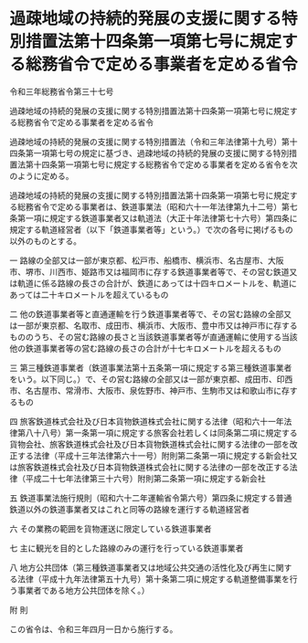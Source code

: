 # 過疎地域の持続的発展の支援に関する特別措置法第十四条第一項第七号に規定する総務省令で定める事業者を定める省令

令和三年総務省令第三十七号

過疎地域の持続的発展の支援に関する特別措置法第十四条第一項第七号に規定する総務省令で定める事業者を定める省令

過疎地域の持続的発展の支援に関する特別措置法（令和三年法律第十九号）第十四条第一項第七号の規定に基づき、過疎地域の持続的発展の支援に関する特別措置法第十四条第一項第七号に規定する総務省令で定める事業者を定める省令を次のように定める。

過疎地域の持続的発展の支援に関する特別措置法第十四条第一項第七号に規定する総務省令で定める事業者は、鉄道事業法（昭和六十一年法律第九十二号）第七条第一項に規定する鉄道事業者又は軌道法（大正十年法律第七十六号）第四条に規定する軌道経営者（以下「鉄道事業者等」という。）で次の各号に掲げるもの以外のものとする。

一 路線の全部又は一部が東京都、松戸市、船橋市、横浜市、名古屋市、大阪市、堺市、川西市、姫路市又は福岡市に存する鉄道事業者等で、その営む鉄道又は軌道に係る路線の長さの合計が、鉄道にあっては十四キロメートルを、軌道にあっては二十キロメートルを超えているもの

二 他の鉄道事業者等と直通運輸を行う鉄道事業者等で、その営む路線の全部又は一部が東京都、名取市、成田市、横浜市、大阪市、豊中市又は神戸市に存するもののうち、その営む路線の長さと当該鉄道事業者等が直通運輸に使用する当該他の鉄道事業者等の営む路線の長さの合計が十七キロメートルを超えるもの

三 第三種鉄道事業者（鉄道事業法第十五条第一項に規定する第三種鉄道事業者をいう。以下同じ。）で、その営む路線の全部又は一部が東京都、成田市、印西市、名古屋市、常滑市、大阪市、泉佐野市、神戸市、生駒市又は和歌山市に存するもの

四 旅客鉄道株式会社及び日本貨物鉄道株式会社に関する法律（昭和六十一年法律第八十八号）第一条第一項に規定する旅客会社若しくは同条第二項に規定する貨物会社、旅客鉄道株式会社及び日本貨物鉄道株式会社に関する法律の一部を改正する法律（平成十三年法律第六十一号）附則第二条第一項に規定する新会社又は旅客鉄道株式会社及び日本貨物鉄道株式会社に関する法律の一部を改正する法律（平成二十七年法律第三十六号）附則第二条第一項に規定する新会社

五 鉄道事業法施行規則（昭和六十二年運輸省令第六号）第四条に規定する普通鉄道以外の鉄道事業者又はこれと同等の路線を運行する軌道経営者

六 その業務の範囲を貨物運送に限定している鉄道事業者

七 主に観光を目的とした路線のみの運行を行っている鉄道事業者

八 地方公共団体（第三種鉄道事業者又は地域公共交通の活性化及び再生に関する法律（平成十九年法律第五十九号）第十条第二項に規定する軌道整備事業を行う事業者である地方公共団体を除く。）

附 則

この省令は、令和三年四月一日から施行する。
